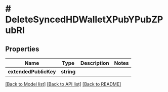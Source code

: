 # # DeleteSyncedHDWalletXPubYPubZPubRI

## Properties

Name | Type | Description | Notes
------------ | ------------- | ------------- | -------------
**extendedPublicKey** | **string** |  |

[[Back to Model list]](../../README.md#models) [[Back to API list]](../../README.md#endpoints) [[Back to README]](../../README.md)
